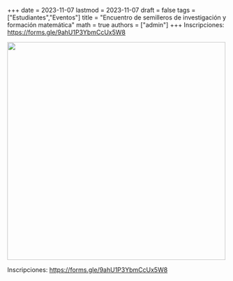 +++
date      = 2023-11-07
lastmod   = 2023-11-07
draft     = false
tags      = ["Estudiantes","Eventos"]
title     = "Encuentro de semilleros de investigación y formación matemática"
math      = true
authors = ["admin"]
+++
Inscripciones: https://forms.gle/9ahU1P3YbmCcUx5W8

<img src="https://matematicas.netlify.app/img/semilleros2023.jpg"  width="500">

Inscripciones: https://forms.gle/9ahU1P3YbmCcUx5W8
